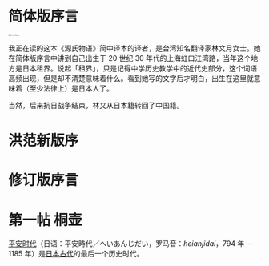 # 简体版序言



<img src="./assets/1932_map_of_Shanghai.jpg" alt="1932_map_of_Shanghai" style="zoom: 13%;" />

我正在读的这本《源氏物语》简中译本的译者，是台湾知名翻译家林文月女士。她在简体版序言中讲到自己出生于 20 世纪 30 年代的上海虹口江湾路，当年这个地方是日本租界。说起「租界」，只是记得中学历史教学中的近代史部分，这个词语高频出现，但是却不清楚意味着什么。看到她写的文字后才明白，出生在这里就意味着（至少法律上）是日本人了。

当然，后来抗日战争结束，林又从日本籍转回了中国籍。

# 洪范新版序



# 修订版序言





#  第一帖   桐壶

[平安时代](https://zh.wikipedia.org/zh-hans/%E5%B9%B3%E5%AE%89%E6%97%B6%E4%BB%A3)（日语：平安時代／へいあんじだい，罗马音：*heianjidai*，794 年 — 1185 年）是[日本古代](https://zh.wikipedia.org/wiki/日本历史)的最后一个历史时代。

